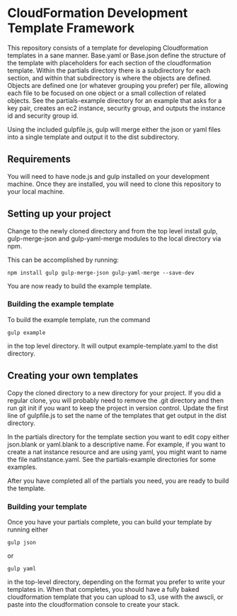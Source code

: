 # CloudFormation Development Template Framework

This repository consists of a template for developing Cloudformation templates in a sane manner.  Base.yaml or Base.json define the structure of the template with placeholders for each section of the cloudformation template.  Within the partials directory there is a subdirectory for each section, and within that subdirectory is where the objects are defined.  Objects are defined one (or whatever grouping you prefer) per file, allowing each file to be focused on one object or a small collection of related objects.  See the partials-example directory for an example that asks for a key pair, creates an ec2 instance, security group, and outputs the instance id and security group id.

Using the included gulpfile.js, gulp will merge either the json or yaml files into a single template and output it to the dist subdirectory.  

## Requirements

You will need to have node.js and gulp installed on your development machine. 
Once they are installed, you will need to clone this repository to your local machine.

## Setting up your project
Change to the newly cloned directory and from the top level install gulp, gulp-merge-json and gulp-yaml-merge modules to the local directory via npm.

This can be accomplished by running:

```
npm install gulp gulp-merge-json gulp-yaml-merge --save-dev
```

You are now ready to build the example template.

### Building the example template

To build the example template, run the command 

```
gulp example
```

in the top level directory.  It will output example-template.yaml to the dist directory.

## Creating your own templates

Copy the cloned directory to a new directory for your project.  If you did a regular clone, you will probably need to remove the .git directory and then run git init if you want to keep the project in version control.  Update the first line of gulpfile.js to set the name of the templates that get output in the dist directory.

In the partials directory for the template section you want to edit copy either json.blank or yaml.blank to a descriptive name.  For example, if you want to create a nat instance resource and are using yaml, you might want to name the file natInstance.yaml.  See the partials-example directories for some examples.

After you have completed all of the partials you need, you are ready to build the template.

### Building your template

Once you have your partials complete, you can build your template by running either

```
gulp json
```

or 

```
gulp yaml
```

in the top-level directory, depending on the format you prefer to write your templates in.  When that completes, you should have a fully baked cloudformation template that you can upload to s3, use with the awscli, or paste into the cloudformation console to create your stack.